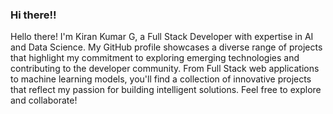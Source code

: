 ### Hi there!!

Hello there! I'm Kiran Kumar G, a Full Stack Developer with expertise in AI and Data Science. My GitHub profile showcases a diverse range of projects that highlight my commitment to exploring emerging technologies and contributing to the developer community. From Full Stack web applications to machine learning models, you'll find a collection of innovative projects that reflect my passion for building intelligent solutions. Feel free to explore and collaborate!
